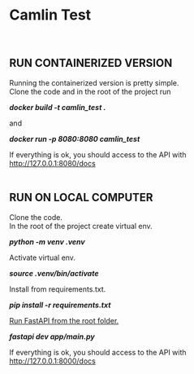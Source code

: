 # Camlin Test
<br>

## RUN CONTAINERIZED VERSION

Running the containerized version is pretty simple.<br>
Clone the code and in the root of the project run

***docker build -t camlin_test .***

and

***docker run -p 8080:8080 camlin_test***

If everything is ok, you should access to the API with<br>
http://127.0.0.1:8080/docs
<br><br>

## RUN ON LOCAL COMPUTER

Clone the code.<br>
In the root of the project create virtual env.

***python -m venv .venv***

Activate virtual env.

***source .venv/bin/activate***

Install from requirements.txt.

***pip install -r requirements.txt***

<ins>Run FastAPI from the root folder.<ins>

***fastapi dev app/main.py***

If everything is ok, you should access to the API with<br>
http://127.0.0.1:8000/docs
